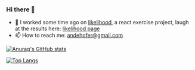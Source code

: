 ### Hi there 👋

- 🔭 I worked some time ago on [likelihood](../../../likelihood), a react exercise project, laugh at the results here: [likelihood page](https://andehofer.github.io/likelihood)
- 📫 How to reach me: andehofer@gmail.com


[![Anurag's GitHub stats](https://github-readme-stats.vercel.app/api?username=AndeHofer&count_private=true&show_icons=true&include_all_commits=true&theme=dark)](https://github.com/anuraghazra/github-readme-stats)

[![Top Langs](https://github-readme-stats.vercel.app/api/top-langs/?username=AndeHofer&count_private=true&show_icons=true&include_all_commits=true&theme=dark)](https://github.com/anuraghazra/github-readme-stats)



